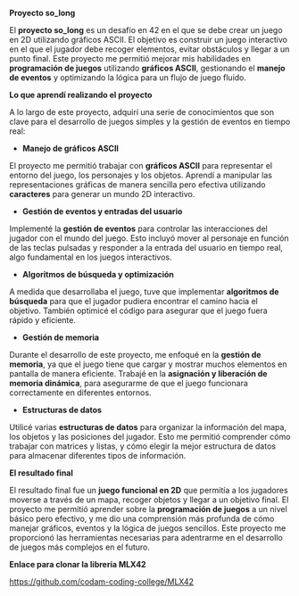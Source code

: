 **Proyecto so_long**

El **proyecto so_long** es un desafío en 42 en el que se debe crear un juego en 2D utilizando gráficos ASCII. El objetivo es construir un juego interactivo en el que el jugador debe recoger elementos, evitar obstáculos y llegar a un punto final. Este proyecto me permitió mejorar mis habilidades en **programación de juegos** utilizando **gráficos ASCII**, gestionando el **manejo de eventos** y optimizando la lógica para un flujo de juego fluido.

**Lo que aprendí realizando el proyecto**

A lo largo de este proyecto, adquirí una serie de conocimientos que son clave para el desarrollo de juegos simples y la gestión de eventos en tiempo real:

- **Manejo de gráficos ASCII**

El proyecto me permitió trabajar con **gráficos ASCII** para representar el entorno del juego, los personajes y los objetos. Aprendí a manipular las representaciones gráficas de manera sencilla pero efectiva utilizando **caracteres** para generar un mundo 2D interactivo.

- **Gestión de eventos y entradas del usuario**

Implementé la **gestión de eventos** para controlar las interacciones del jugador con el mundo del juego. Esto incluyó mover al personaje en función de las teclas pulsadas y responder a la entrada del usuario en tiempo real, algo fundamental en los juegos interactivos.

- **Algoritmos de búsqueda y optimización**

A medida que desarrollaba el juego, tuve que implementar **algoritmos de búsqueda** para que el jugador pudiera encontrar el camino hacia el objetivo. También optimicé el código para asegurar que el juego fuera rápido y eficiente.

- **Gestión de memoria**

Durante el desarrollo de este proyecto, me enfoqué en la **gestión de memoria**, ya que el juego tiene que cargar y mostrar muchos elementos en pantalla de manera eficiente. Trabajé en la **asignación y liberación de memoria dinámica**, para asegurarme de que el juego funcionara correctamente en diferentes entornos.

- **Estructuras de datos**

Utilicé varias **estructuras de datos** para organizar la información del mapa, los objetos y las posiciones del jugador. Esto me permitió comprender cómo trabajar con matrices y listas, y cómo elegir la mejor estructura de datos para almacenar diferentes tipos de información.

**El resultado final**

El resultado final fue un **juego funcional en 2D** que permitía a los jugadores moverse a través de un mapa, recoger objetos y llegar a un objetivo final. El proyecto me permitió aprender sobre la **programación de juegos** a un nivel básico pero efectivo, y me dio una comprensión más profunda de cómo manejar gráficos, eventos y la lógica de juegos sencillos. Este proyecto me proporcionó las herramientas necesarias para adentrarme en el desarrollo de juegos más complejos en el futuro.

**Enlace para clonar la librería MLX42**

https://github.com/codam-coding-college/MLX42
